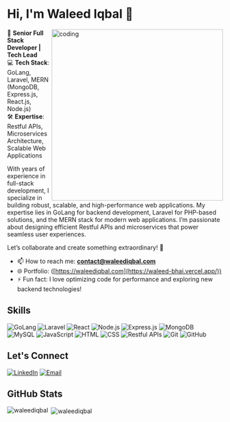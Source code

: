 # Hi, I'm Waleed Iqbal 👋

<img align="right" alt="coding" width="400" src="https://media2.giphy.com/media/bGgsc5mWoryfgKBx1u/giphy.gif?cid=6c09b952xfwm84x55ak8e4pmss08uecpezcpcp1spqlhx3gh&ep=v1_gifs_search&rid=giphy.gif&ct=g">

🚀 **Senior Full Stack Developer | Tech Lead**  
💻 **Tech Stack**: GoLang, Laravel, MERN (MongoDB, Express.js, React.js, Node.js)  
🛠️ **Expertise**: Restful APIs, Microservices Architecture, Scalable Web Applications  

With years of experience in full-stack development, I specialize in building robust, scalable, and high-performance web applications. My expertise lies in GoLang for backend development, Laravel for PHP-based solutions, and the MERN stack for modern web applications. I’m passionate about designing efficient Restful APIs and microservices that power seamless user experiences.  

Let’s collaborate and create something extraordinary! 🌟  

- 📫 How to reach me: **contact@waleediqbal.com**  
- 🌐 Portfolio: ([https://waleediqbal.com](https://waleed-bhai.vercel.app/))  
- ⚡ Fun fact: I love optimizing code for performance and exploring new backend technologies!    

## Skills
![GoLang](https://img.shields.io/badge/-GoLang-00ADD8?logo=go&logoColor=white)
![Laravel](https://img.shields.io/badge/-Laravel-FF2D20?logo=laravel&logoColor=white)
![React](https://img.shields.io/badge/-React-61DAFB?logo=react&logoColor=black)
![Node.js](https://img.shields.io/badge/-Node.js-339933?logo=node.js&logoColor=white)
![Express.js](https://img.shields.io/badge/-Express.js-000000?logo=express&logoColor=white)
![MongoDB](https://img.shields.io/badge/-MongoDB-47A248?logo=mongodb&logoColor=white)
![MySQL](https://img.shields.io/badge/-MySQL-4479A1?logo=mysql&logoColor=white)
![JavaScript](https://img.shields.io/badge/-JavaScript-F7DF1E?logo=javascript&logoColor=black)
![HTML](https://img.shields.io/badge/-HTML-E34F26?logo=html5&logoColor=white)
![CSS](https://img.shields.io/badge/-CSS-1572B6?logo=css3&logoColor=white)
![Restful APIs](https://img.shields.io/badge/-Restful%20APIs-FF6F61?logo=api&logoColor=white)
![Git](https://img.shields.io/badge/-Git-F05032?logo=git&logoColor=white)
![GitHub](https://img.shields.io/badge/-GitHub-181717?logo=github&logoColor=white)

## Let's Connect
[![LinkedIn](https://img.shields.io/badge/-LinkedIn-0077B5?logo=linkedin&logoColor=white)](https://www.linkedin.com/in/waleed-iqbal-55997b18/)
[![Email](https://img.shields.io/badge/-Email-D14836?logo=gmail&logoColor=white)](mailto:contact@waleediqbal.com)

## GitHub Stats
<p><img align="left" src="https://github-readme-stats.vercel.app/api/top-langs?username=waleediqbal&show_icons=true&locale=en&layout=compact" alt="waleediqbal" /></p>

<p>&nbsp;<img align="center" src="https://github-readme-stats.vercel.app/api?username=waleediqbal&show_icons=true&locale=en" alt="waleediqbal" /></p>

<!---
waleediqbal/waleediqbal is a ✨ special ✨ repository because its `README.md` (this file) appears on your GitHub profile.
You can click the Preview link to take a look at your changes.
--->

